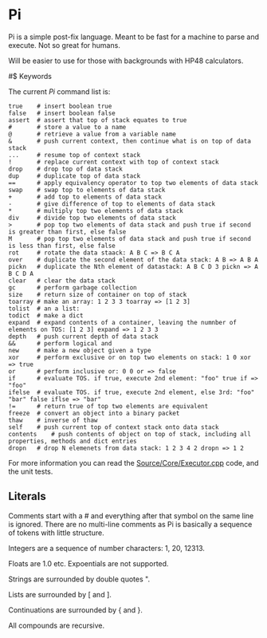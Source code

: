 # Pi

Pi is a simple post-fix language. Meant to be fast for a machine to parse and execute. Not so great for humans.

Will be easier to use for those with backgrounds with HP48 calculators.

#$ Keywords

The current _Pi_ command list is:

```
true	# insert boolean true
false	# insert boolean false
assert	# assert that top of stack equates to true
#		# store a value to a name
@		# retrieve a value from a variable name
&		# push current context, then continue what is on top of data stack
...		# resume top of context stack
!		# replace current context with top of context stack
drop	# drop top of data stack
dup		# duplicate top of data stack
==		# apply equivalency operator to top two elements of data stack
swap	# swap top to elements of data stack
+		# add top to elements of data stack
-		# give difference of top to elements of data stack
*		# multiply top two elements of data stack
div		# divide top two elements of data stack
>		# pop top two elements of data stack and push true if second is greater than first, else false
M		# pop top two elements of data stack and push true if second is less than first, else false
rot		# rotate the data staack: A B C => B C A
over	# duplicate the second element of the data stack: A B => A B A
pickn	# duplicate the Nth element of datastack: A B C D 3 pickn => A B C D A
clear	# clear the data stack
gc		# perform garbage collection
size	# return size of container on top of stack
toarray	# make an array: 1 2 3 3 toarray => [1 2 3]
tolist	# an a list: 
todict	# make a dict
expand	# expand contents of a container, leaving the numnber of elements on TOS: [1 2 3] expand => 1 2 3 3
depth	# push current depth of data stack
&&		# perform logical and
new		# make a new object given a type 
xor		# perform exclusive or on top two elements on stack: 1 0 xor => true
or		# perform inclusive or: 0 0 or => false
if		# evaluate TOS. if true, execute 2nd element: "foo" true if => "foo"
ifelse	# evaluate TOS. if true, execute 2nd element, else 3rd: "foo" "bar" false iflse => "bar"
!=		# return true of top two elements are equivalent
freeze	# convert an object into a binary packet
thaw	# inverse of thaw
self	# push current top of context stack onto data stack
contents	# push contents of object on top of stack, including all properties, methods and dict entries
dropn	# drop N elemenets from data stack: 1 2 3 4 2 dropn => 1 2
```

For more information you can read the [Source/Core/Executor.cpp](Executor) code, and the unit tests.

## Literals

Comments start with a # and everything after that symbol on the same line is ignored. There are no multi-line 
comments as Pi is basically a sequence of tokens with little structure.

Integers are a sequence of number characters: 1, 20, 12313.

Floats are 1.0 etc. Expoentials are not supported.

Strings are surrounded by double quotes ".

Lists are surrounded by [ and ].

Continuations are surrounded by { and }.

All compounds are recursive.


